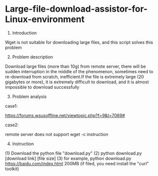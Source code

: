 # Large-file-download-assistor-for-Linux-environment
1. Introduction

Wget is not suitable for downloading large files, and this script solves this problem

2. Problem description

Download large files (more than 10g) from remote server, there will be sudden interruption in the middle of the phenomenon, sometimes need to re-download from scratch, inefficient.If the file is extremely large (20 gigabytes or more), it is extremely difficult to download, and it is almost impossible to download successfully

3. Problem analysis

case1:

https://forums.wsusoffline.net/viewtopic.php?f=9&t=7069#

case2:

remote server does not support wget -c instruction

4. Instruction

(1) Download the python file "download.py"
(2) python download.py [download link] [file size] 
(3) for example, python download.py https://baidu.com/index.html 200MB  (if filed, you need install the "curl" toolkit)
